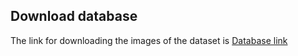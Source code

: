 ## Download database

The link for downloading the images of the dataset is [Database link](www.box.com)
